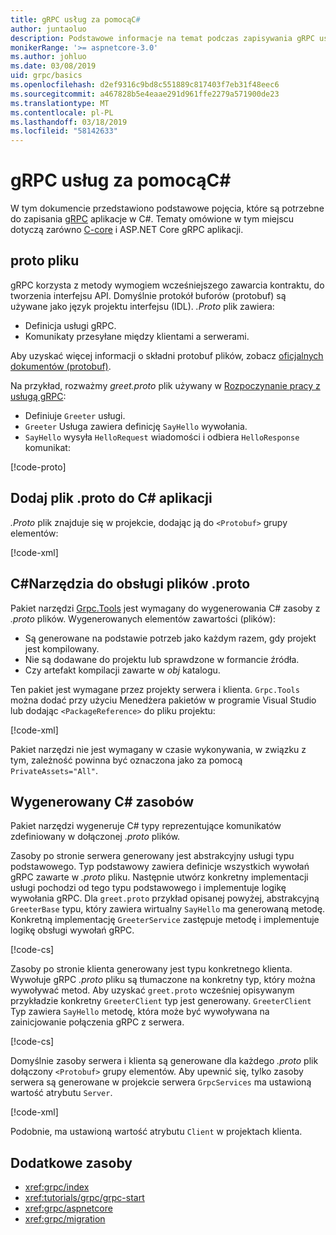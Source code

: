 ```yaml
---
title: gRPC usług za pomocąC#
author: juntaoluo
description: Podstawowe informacje na temat podczas zapisywania gRPC usług za pomocą C#.
monikerRange: '>= aspnetcore-3.0'
ms.author: johluo
ms.date: 03/08/2019
uid: grpc/basics
ms.openlocfilehash: d2ef9316c9bd8c551889c817403f7eb31f48eec6
ms.sourcegitcommit: a467828b5e4eaae291d961ffe2279a571900de23
ms.translationtype: MT
ms.contentlocale: pl-PL
ms.lasthandoff: 03/18/2019
ms.locfileid: "58142633"
---
```

# <a name="grpc-services-with-c"></a>gRPC usług za pomocąC#

W tym dokumencie przedstawiono podstawowe pojęcia, które są potrzebne do zapisania [gRPC](https://grpc.io/docs/guides/) aplikacje w C#. Tematy omówione w tym miejscu dotyczą zarówno [C-core](https://grpc.io/blog/grpc-stacks) i ASP.NET Core gRPC aplikacji.

## <a name="proto-file"></a>proto pliku

gRPC korzysta z metody wymogiem wcześniejszego zawarcia kontraktu, do tworzenia interfejsu API. Domyślnie protokół buforów (protobuf) są używane jako język projektu interfejsu (IDL). *.Proto* plik zawiera:

* Definicja usługi gRPC.
* Komunikaty przesyłane między klientami a serwerami.

Aby uzyskać więcej informacji o składni protobuf plików, zobacz [oficjalnych dokumentów (protobuf)](https://developers.google.com/protocol-buffers/docs/proto3).

Na przykład, rozważmy *greet.proto* plik używany w [Rozpoczynanie pracy z usługą gRPC](xref:tutorials/grpc/grpc-start):

* Definiuje `Greeter` usługi.
* `Greeter` Usługa zawiera definicję `SayHello` wywołania.
* `SayHello` wysyła `HelloRequest` wiadomości i odbiera `HelloResponse` komunikat:

[!code-proto[](~/tutorials/grpc/grpc-start/samples/GrpcStart/Protos/greet.proto)]

## <a name="add-a-proto-file-to-a-c-app"></a>Dodaj plik .proto do C# aplikacji

*.Proto* plik znajduje się w projekcie, dodając ją do `<Protobuf>` grupy elementów:

[!code-xml[](~/tutorials/grpc/grpc-start/samples/GrpcStart/GrpcGreeter.Server/GrpcGreeter.Server.csproj?highlight=2&range=7-10)]

## <a name="c-tooling-support-for-proto-files"></a>C#Narzędzia do obsługi plików .proto

Pakiet narzędzi [Grpc.Tools](https://www.nuget.org/packages/Grpc.Tools/) jest wymagany do wygenerowania C# zasoby z *.proto* plików. Wygenerowanych elementów zawartości (plików):

* Są generowane na podstawie potrzeb jako każdym razem, gdy projekt jest kompilowany.
* Nie są dodawane do projektu lub sprawdzone w formancie źródła.
* Czy artefakt kompilacji zawarte w *obj* katalogu.

Ten pakiet jest wymagane przez projekty serwera i klienta. `Grpc.Tools` można dodać przy użyciu Menedżera pakietów w programie Visual Studio lub dodając `<PackageReference>` do pliku projektu:

[!code-xml[](~/tutorials/grpc/grpc-start/samples/GrpcStart/GrpcGreeter.Server/GrpcGreeter.Server.csproj?highlight=1&range=16)]

Pakiet narzędzi nie jest wymagany w czasie wykonywania, w związku z tym, zależność powinna być oznaczona jako za pomocą `PrivateAssets="All"`.

## <a name="generated-c-assets"></a>Wygenerowany C# zasobów

Pakiet narzędzi wygeneruje C# typy reprezentujące komunikatów zdefiniowany w dołączonej *.proto* plików.

Zasoby po stronie serwera generowany jest abstrakcyjny usługi typu podstawowego. Typ podstawowy zawiera definicje wszystkich wywołań gRPC zawarte w *.proto* pliku. Następnie utwórz konkretny implementacji usługi pochodzi od tego typu podstawowego i implementuje logikę wywołania gRPC. Dla `greet.proto` przykład opisanej powyżej, abstrakcyjną `GreeterBase` typu, który zawiera wirtualny `SayHello` ma generowaną metodę. Konkretną implementację `GreeterService` zastępuje metodę i implementuje logikę obsługi wywołań gRPC.

[!code-cs[](~/tutorials/grpc/grpc-start/samples/GrpcStart/GrpcGreeter.Server/Services/GreeterService.cs?name=snippet)]

Zasoby po stronie klienta generowany jest typu konkretnego klienta. Wywołuje gRPC *.proto* pliku są tłumaczone na konkretny typ, który można wywoływać metod. Aby uzyskać `greet.proto` wcześniej opisywanym przykładzie konkretny `GreeterClient` typ jest generowany. `GreeterClient` Typ zawiera `SayHello` metodę, która może być wywoływana na zainicjowanie połączenia gRPC z serwera.

[!code-cs[](~/tutorials/grpc/grpc-start/samples/GrpcStart/GrpcGreeter.Client/Program.cs?highlight=9-11&name=snippet)]

Domyślnie zasoby serwera i klienta są generowane dla każdego *.proto* plik dołączony `<Protobuf>` grupy elementów. Aby upewnić się, tylko zasoby serwera są generowane w projekcie serwera `GrpcServices` ma ustawioną wartość atrybutu `Server`.

[!code-xml[](~/tutorials/grpc/grpc-start/samples/GrpcStart/GrpcGreeter.Server/GrpcGreeter.Server.csproj?highlight=2&range=7-10)]

Podobnie, ma ustawioną wartość atrybutu `Client` w projektach klienta.

## <a name="additional-resources"></a>Dodatkowe zasoby

* <xref:grpc/index>
* <xref:tutorials/grpc/grpc-start>
* <xref:grpc/aspnetcore>
* <xref:grpc/migration>
